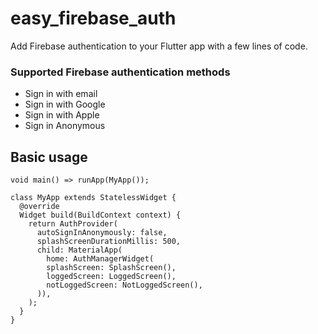# easy_firebase_auth
Add Firebase authentication to your Flutter app with a few lines of code.

### Supported Firebase authentication methods
- Sign in with email
- Sign in with Google
- Sign in with Apple
- Sign in Anonymous

## Basic usage

```flutter
void main() => runApp(MyApp());

class MyApp extends StatelessWidget {
  @override
  Widget build(BuildContext context) {
    return AuthProvider(
      autoSignInAnonymously: false,
      splashScreenDurationMillis: 500,
      child: MaterialApp(
        home: AuthManagerWidget(
        splashScreen: SplashScreen(),
        loggedScreen: LoggedScreen(),
        notLoggedScreen: NotLoggedScreen(),
      )),
    );
  }
}
```




